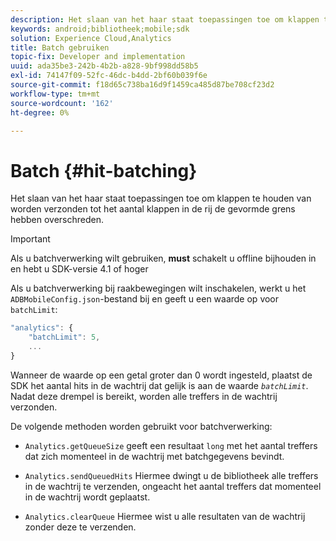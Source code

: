 ```yaml
---
description: Het slaan van het haar staat toepassingen toe om klappen te houden van worden verzonden tot het aantal klappen in de rij de gevormde grens hebben overschreden.
keywords: android;bibliotheek;mobile;sdk
solution: Experience Cloud,Analytics
title: Batch gebruiken
topic-fix: Developer and implementation
uuid: ada35be3-242b-4b2b-a828-9bf998dd58b5
exl-id: 74147f09-52fc-46dc-b4dd-2bf60b039f6e
source-git-commit: f18d65c738ba16d9f1459ca485d87be708cf23d2
workflow-type: tm+mt
source-wordcount: '162'
ht-degree: 0%

---
```


# Batch {#hit-batching}

Het slaan van het haar staat toepassingen toe om klappen te houden van worden verzonden tot het aantal klappen in de rij de gevormde grens hebben overschreden.

>[!IMPORTANT]
>
>Als u batchverwerking wilt gebruiken, **must** schakelt u offline bijhouden in en hebt u SDK-versie 4.1 of hoger

Als u batchverwerking bij raakbewegingen wilt inschakelen, werkt u het `ADBMobileConfig.json`-bestand bij en geeft u een waarde op voor `batchLimit`:

```js
"analytics": {
    "batchLimit": 5,
    ...
}
```

Wanneer de waarde op een getal groter dan 0 wordt ingesteld, plaatst de SDK het aantal hits in de wachtrij dat gelijk is aan de waarde *`batchLimit`*. Nadat deze drempel is bereikt, worden alle treffers in de wachtrij verzonden.

De volgende methoden worden gebruikt voor batchverwerking:

* `Analytics.getQueueSize` geeft een resultaat  `long` met het aantal treffers dat zich momenteel in de wachtrij met batchgegevens bevindt.

* `Analytics.sendQueuedHits` Hiermee dwingt u de bibliotheek alle treffers in de wachtrij te verzenden, ongeacht het aantal treffers dat momenteel in de wachtrij wordt geplaatst.
* `Analytics.clearQueue` Hiermee wist u alle resultaten van de wachtrij zonder deze te verzenden.
